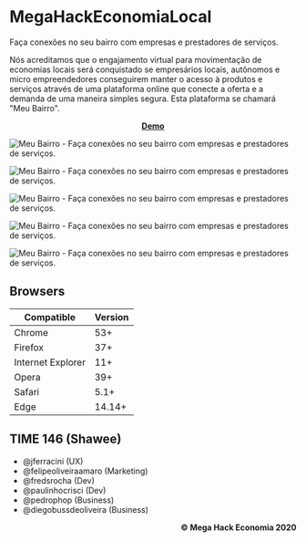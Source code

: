 # MegaHackEconomiaLocal

Faça conexões no seu bairro com empresas e prestadores de serviços.

Nós acreditamos que o engajamento virtual para movimentação de economias locais será conquistado se empresários locais, autônomos e micro empreendedores conseguirem manter o acesso à produtos e serviços através de uma plataforma online que conecte a oferta e a demanda de uma maneira simples segura. Esta plataforma se chamará "Meu Bairro".

<p align="center">
  <p align="center">
    <a href="https://meubairro.jusblog.com"><strong>Demo</strong></a>
  </p>
</p>

![Meu Bairro - Faça conexões no seu bairro com empresas e prestadores de serviços.](https://meubairro.jusblog.com/assets/img/prototype/v1/home.jpeg)


![Meu Bairro - Faça conexões no seu bairro com empresas e prestadores de serviços.](https://meubairro.jusblog.com/assets/img/prototype/v1/map.jpeg)

![Meu Bairro - Faça conexões no seu bairro com empresas e prestadores de serviços.](https://meubairro.jusblog.com/assets/img/prototype/v1/whatsapp.jpeg)

![Meu Bairro - Faça conexões no seu bairro com empresas e prestadores de serviços.](https://meubairro.jusblog.com/assets/img/prototype/v1/app-icon.jpeg)

![Meu Bairro - Faça conexões no seu bairro com empresas e prestadores de serviços.](https://meubairro.jusblog.com/assets/img/prototype/v1/app-home.jpeg)

## Browsers

| Compatible | Version |
| ------ | ----------- |
| Chrome | 53+ |
| Firefox | 37+ |
| Internet Explorer | 11+ |
| Opera | 39+ |
| Safari | 5.1+ |
| Edge | 14.14+ |

## TIME 146 (Shawee)

- @jferracini (UX)
- @felipeoliveiraamaro (Marketing)
- @fredsrocha (Dev)
- @paulinhocrisci (Dev)
- @pedrophop (Business)
- @diegobussdeoliveira (Business)

<p align="right">
 <b>&copy; Mega Hack Economia 2020</b>
</p>

</main>
